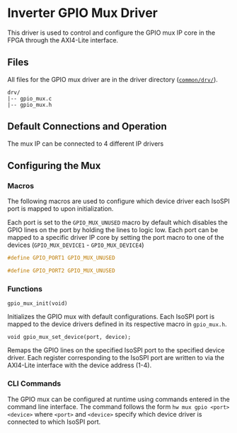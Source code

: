 # Inverter GPIO Mux Driver

This driver is used to control and configure the GPIO mux IP core in the FPGA through the AXI4-Lite interface.

## Files
All files for the GPIO mux driver are in the driver directory ([`common/drv/`](/sdk/bare/common/drv/)).

```
drv/
|-- gpio_mux.c
|-- gpio_mux.h
```
## Default Connections and Operation

The mux IP can be connected to 4 different IP drivers

## Configuring the Mux
### Macros

The following macros are used to configure which device driver each IsoSPI port is mapped to upon initialization. 

Each port is set to the `GPIO_MUX_UNUSED` macro by default which disables the GPIO lines on the port by holding the lines to logic low. Each port can be mapped to a specific driver IP core by setting the port macro to one of the devices (`GPIO_MUX_DEVICE1` - `GPIO_MUX_DEVICE4`)

```C
#define GPIO_PORT1 GPIO_MUX_UNUSED

#define GPIO_PORT2 GPIO_MUX_UNUSED
```

### Functions
`gpio_mux_init(void)`

Initializes the GPIO mux with default configurations. Each IsoSPI port is mapped to the device drivers defined in its respective macro in `gpio_mux.h`.


`void gpio_mux_set_device(port, device);`

Remaps the GPIO lines on the specified IsoSPI port to the specified device driver. Each register corresponding to the IsoSPI port are written to via the AXI4-Lite interface with the device address (1-4).

### CLI Commands

The GPIO mux can be configured at runtime using commands entered in the command line interface. The command follows the form `hw mux gpio <port> <device>` where `<port>` and `<device>` specify which device driver is connected to which IsoSPI port.
